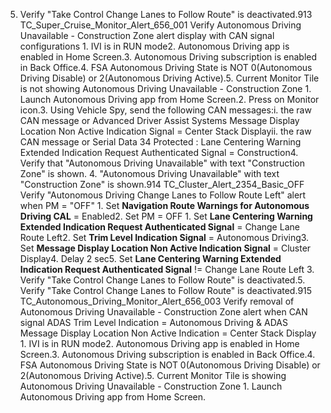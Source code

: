 5. Verify "Take Control Change Lanes to Follow Route" is deactivated.913 TC_Super_Cruise_Monitor_Alert_656_001 Verify Autonomous Driving Unavailable - Construction Zone alert display with CAN signal configurations 1. IVI is in RUN mode2. Autonomous Driving app is enabled in Home Screen.3. Autonomous Driving subscription is enabled in Back Office.4. FSA Autonomous Driving State is NOT 0(Autonomous Driving Disable) or 2(Autonomous Driving Active).5. Current Monitor Tile is not showing Autonomous Driving Unavailable - Construction Zone 1. Launch Autonomous Driving app from Home Screen.2. Press on Monitor icon.3. Using Vehicle Spy, send the following CAN messages:i. the raw CAN message or Advanced Driver Assist Systems Message Display Location Non Active Indication Signal = Center Stack Displayii. the raw CAN message or Serial Data 34 Protected : Lane Centering Warning Extended Indication Request Authenticated Signal = Construction4. Verify that "Autonomous Driving Unavailable" with text "Construction Zone" is shown. 4. "Autonomous Driving Unavailable" with text "Construction Zone" is shown.914 TC_Cluster_Alert_2354_Basic_OFF Verify "Autonomous Driving Change Lanes to Follow Route Left" alert when PM = "OFF" 1. Set **Navigation Route Warnings for Autonomous Driving CAL** = Enabled2. Set PM = OFF 1. Set **Lane Centering Warning Extended Indication Request Authenticated Signal** = Change Lane Route Left2. Set **Trim Level Indication Signal** = Autonomous Driving3. Set **Message Display Location Non Active Indication Signal** = Cluster Display4. Delay 2 sec5. Set **Lane Centering Warning Extended Indication Request Authenticated Signal** != Change Lane Route Left 3. Verify "Take Control Change Lanes to Follow Route" is deactivated.5. Verify "Take Control Change Lanes to Follow Route" is deactivated.915 TC_Autonomous_Driving_Monitor_Alert_656_003 Verify removal of Autonomous Driving Unavailable - Construction Zone alert when CAN signal ADAS Trim Level Indication = Autonomous Driving & ADAS Message Display Location Non Active Indication = Center Stack Display 1. IVI is in RUN mode2. Autonomous Driving app is enabled in Home Screen.3. Autonomous Driving subscription is enabled in Back Office.4. FSA Autonomous Driving State is NOT 0(Autonomous Driving Disable) or 2(Autonomous Driving Active).5. Current Monitor Tile is showing Autonomous Driving Unavailable - Construction Zone 1. Launch Autonomous Driving app from Home Screen.
